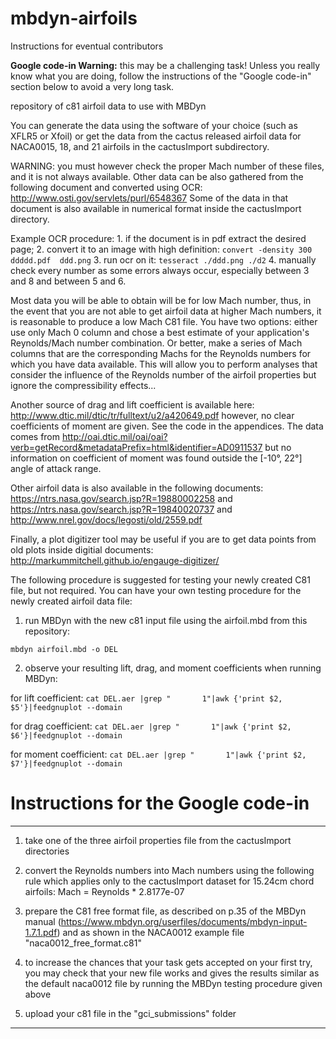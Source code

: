 # mbdyn-airfoils
Instructions for eventual contributors

**Google code-in Warning:** this may be a challenging task! Unless you really know what you are doing, follow the instructions of the "Google code-in" section below to avoid a very long task.

repository of c81 airfoil data to use with MBDyn

You can generate the data using the software of your choice (such as XFLR5 or Xfoil) or get the data from the cactus released airfoil data for NACA0015, 18, and 21 airfoils in the cactusImport subdirectory.

WARNING: you must however check the proper Mach number of these files, and it is not always available. Other data can be also gathered from the following document and converted using OCR: http://www.osti.gov/servlets/purl/6548367  Some of the data in that document is also available in numerical format inside the cactusImport directory.

Example OCR procedure: 1. if the document is in pdf extract the desired page; 2. convert it to an image with high definition: `convert -density 300 ddddd.pdf  ddd.png` 3. run ocr on it: `tesseract ./ddd.png ./d2` 4. manually check every number as some errors always occur, especially between 3 and 8 and between 5 and 6.


Most data you will be able to obtain will be for low Mach number, thus, in the event that you are not able to get airfoil data at higher Mach numbers, it is reasonable to produce a low Mach C81 file. You have two options: either use only Mach 0 column and chose a best estimate of your application's Reynolds/Mach number combination. Or better, make a series of Mach columns that are the corresponding Machs for the Reynolds numbers for which you have data available. This will allow you to perform analyses that consider the influence of the Reynolds number of the airfoil properties but ignore the compressibility effects...

Another source of drag and lift coefficient is available here: http://www.dtic.mil/dtic/tr/fulltext/u2/a420649.pdf however, no clear coefficients of moment are given. See the code in the appendices. The data comes from http://oai.dtic.mil/oai/oai?verb=getRecord&metadataPrefix=html&identifier=AD0911537 but no information on coefficient of moment was found outside the [-10°, 22°] angle of attack range.

Other airfoil data is also available in the following documents: https://ntrs.nasa.gov/search.jsp?R=19880002258 and https://ntrs.nasa.gov/search.jsp?R=19840020737 and http://www.nrel.gov/docs/legosti/old/2559.pdf

Finally, a plot digitizer tool may be useful if you are to get data points from old plots inside digitial documents: http://markummitchell.github.io/engauge-digitizer/

The following procedure is suggested for testing your newly created C81 file, but not required. You can have your own testing procedure for the newly created airfoil data file:


1. run MBDyn with the new c81 input file using the airfoil.mbd from this repository:

  `mbdyn airfoil.mbd -o DEL`
  
2. observe your resulting lift, drag, and moment coefficients when running MBDyn:

  for lift coefficient:  `cat DEL.aer |grep "       1"|awk {'print $2, $5'}|feedgnuplot --domain`
  
  for drag coefficient:  `cat DEL.aer |grep "       1"|awk {'print $2, $6'}|feedgnuplot --domain`
  
  for moment coefficient:  `cat DEL.aer |grep "       1"|awk {'print $2, $7'}|feedgnuplot --domain`


Instructions for the Google code-in
======

---

1. take one of the three airfoil properties file from the cactusImport directories

2. convert the Reynolds numbers into Mach numbers using the following rule which applies only to the cactusImport dataset for 15.24cm chord airfoils: Mach = Reynolds * 2.8177e-07

3. prepare the C81 free format file, as described on p.35 of the MBDyn manual (https://www.mbdyn.org/userfiles/documents/mbdyn-input-1.7.1.pdf) and as shown in the NACA0012 example file "naca0012_free_format.c81"

4. to increase the chances that your task gets accepted on your first try, you may check that your new file works and gives the results similar as the default naca0012 file by running the MBDyn testing procedure given above

5. upload your c81 file in the "gci_submissions" folder


---
